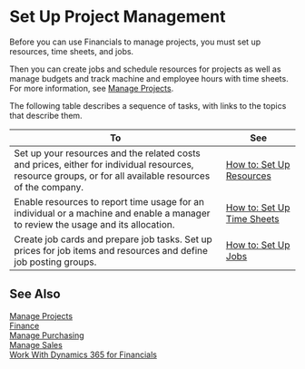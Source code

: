 <properties
                pageTitle="Set Up Project Management| Financials"
                description="Describes how to set up resources, time sheets, and jobs to manage projects."
                services="project-madeira"
                documentationCenter=""
                authors="SorenGP"
/>
<tags
    ms.service="project-madeira"
    ms.topic="article"
    ms.devlang="na"
    ms.tgt_pltfrm="na"
    ms.workload="na"
    ms.date="10/11/2016"
    ms.author="SorenGP" />

# Set Up Project Management
Before you can use Financials to manage projects, you must set up resources, time sheets, and jobs.

Then you can create jobs and schedule resources for projects as well as manage budgets and track machine and employee hours with time sheets. For more information, see [Manage Projects](projects-manage-projects.md).  

The following table describes a sequence of tasks, with links to the topics that describe them.

|To |See |
|---|----|
|Set up your resources and the related costs and prices, either for individual resources, resource groups, or for all available resources of the company.|[How to: Set Up Resources](projects-how-setup-resources.md)|
|Enable resources to report time usage for an individual or a machine and enable a manager to review the usage and its allocation.|[How to: Set Up Time Sheets](projects-how-setup-time-sheets.md)
|Create job cards and prepare job tasks. Set up prices for job items and resources and define job posting groups.|[How to: Set Up Jobs](projects-how-setup-jobs.md)|

## See Also
[Manage Projects](projects-manage-projects.md)  
[Finance](finance.md)  
[Manage Purchasing](purchasing-manage-purchasing.md)         
[Manage Sales](sales-manage-sales.md)     
[Work With Dynamics 365 for Financials](ui-work-product.md)  
